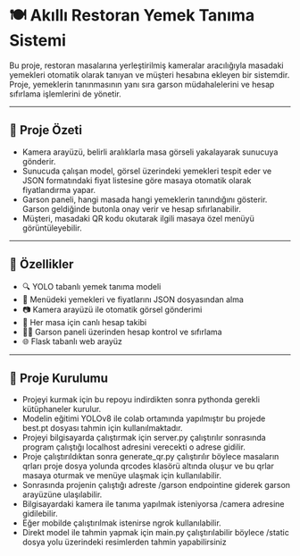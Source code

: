 # 🍽️ Akıllı Restoran Yemek Tanıma Sistemi

Bu proje, restoran masalarına yerleştirilmiş kameralar aracılığıyla masadaki yemekleri otomatik olarak tanıyan ve müşteri hesabına ekleyen bir sistemdir. Proje, yemeklerin tanınmasının yanı sıra garson müdahalelerini ve hesap sıfırlama işlemlerini de yönetir.

---

## 📸 Proje Özeti

- Kamera arayüzü, belirli aralıklarla masa görseli yakalayarak sunucuya gönderir.
- Sunucuda çalışan model, görsel üzerindeki yemekleri tespit eder ve JSON formatındaki fiyat listesine göre masaya otomatik olarak fiyatlandırma yapar.
- Garson paneli, hangi masada hangi yemeklerin tanındığını gösterir. Garson geldiğinde butonla onay verir ve hesap sıfırlanabilir.
- Müşteri, masadaki QR kodu okutarak ilgili masaya özel menüyü görüntüleyebilir.

---

## 🚀 Özellikler

- 🔍 YOLO tabanlı yemek tanıma modeli
- 🍛 Menüdeki yemekleri ve fiyatlarını JSON dosyasından alma
- 📷 Kamera arayüzü ile otomatik görsel gönderimi
- 🧾 Her masa için canlı hesap takibi
- 👨‍🍳 Garson paneli üzerinden hesap kontrol ve sıfırlama
- 🌐 Flask tabanlı web arayüz

---

## 📁 Proje Kurulumu

- Projeyi kurmak için bu repoyu indirdikten sonra pythonda gerekli kütüphaneler kurulur.
- Modelin eğitimi YOLOv8 ile colab ortamında yapılmıştır bu projede best.pt dosyası tahmin için kullanılmaktadır.
- Projeyi bilgisayarda çalıştırmak için server.py çalıştırılır sonrasında program çalıştığı localhost adresini verecekti o adrese gidilir.
- Proje çalıştırıldıktan sonra generate_qr.py çalıştırılır böylece masaların qrları proje dosya yolunda qrcodes klasörü altında oluşur ve bu qrlar masaya oturmak ve menüye ulaşmak için kullanılabilir.
- Sonrasında projenin çalıştığı adreste /garson endpointine giderek garson arayüzüne ulaşılabilir.
- Bilgisayardaki kamera ile tanıma yapılmak isteniyorsa /camera adresine gidilebilir.
- Eğer mobilde çalıştırılmak istenirse ngrok kullanılabilir.
- Direkt model ile tahmin yapmak için main.py çalıştırılabilir böylece /static dosya yolu üzerindeki resimlerden tahmin yapabilirsiniz 

